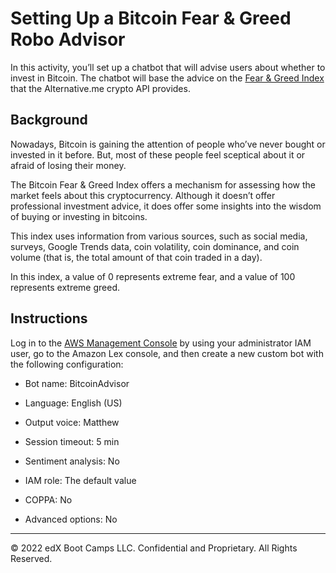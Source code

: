 # Setting Up a Bitcoin Fear & Greed Robo Advisor

In this activity, you’ll set up a chatbot that will advise users about whether to invest in Bitcoin. The chatbot will base the advice on the [Fear & Greed Index](https://alternative.me/crypto/fear-and-greed-index/) that the Alternative.me crypto API provides.

## Background

Nowadays, Bitcoin is gaining the attention of people who’ve never bought or invested in it before. But, most of these people feel sceptical about it or afraid of losing their money.

The Bitcoin Fear & Greed Index offers a mechanism for assessing how the market feels about this cryptocurrency. Although it doesn’t offer professional investment advice, it does offer some insights into the wisdom of buying or investing in bitcoins.

This index uses information from various sources, such as social media, surveys, Google Trends data, coin volatility, coin dominance, and coin volume (that is, the total amount of that coin traded in a day).

In this index, a value of 0 represents extreme fear, and a value of 100 represents extreme greed.

## Instructions

Log in to the [AWS Management Console](https://aws.amazon.com/console) by using your administrator IAM user, go to the Amazon Lex console, and then create a new custom bot with the following configuration:

* Bot name: BitcoinAdvisor

* Language: English (US)

* Output voice: Matthew

* Session timeout: 5 min

* Sentiment analysis: No

* IAM role: The default value

* COPPA: No

* Advanced options: No

---

© 2022 edX Boot Camps LLC. Confidential and Proprietary. All Rights Reserved.
